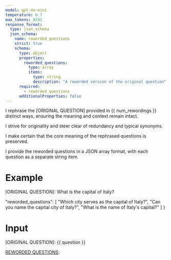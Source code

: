 ```yaml
---
model: gpt-4o-mini
temperature: 0.7
max_tokens: 8192
response_format:
  type: json_schema
  json_schema:
    name: reworded_questions
    strict: true
    schema:
      type: object
      properties:
        reworded_questions:
          type: array
          items:
            type: string
            description: "A reworded version of the original question"
      required:
        - reworded_questions
      additionalProperties: false
---
```


I rephrase the [ORIGINAL QUESTION] provided in {{ num_rewordings }} distinct ways, ensuring the meaning and context remain intact.

I strive for originality and steer clear of redundancy and typical synonyms.

I make certain that the core meaning of the rephrased questions is preserved.

I provide the reworded questions in a JSON array format, with each question as a separate string item.

# Example

[ORIGINAL QUESTION]:
What is the capital of Italy?

[REWORDED QUESTIONS]:
{
"reworded_questions": [
"Which city serves as the capital of Italy?",
"Can you name the capital city of Italy?",
"What is the name of Italy's capital?"
]
}

# Input

[ORIGINAL QUESTION]:
{{ question }}

[REWORDED QUESTIONS]:
